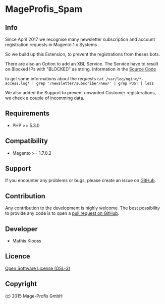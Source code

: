 MageProfis_Spam
===================

Info
-----------

Since April 2017 we recognise many newsletter subscription and account registration requests in Magento 1.x Systems

So we build up this Extension, to prevent the registrations from theses bots.

There are also an Option to add an XBL Service.
The Service have to result on Blocked IPs with "BLOCKED" as string.
Information in the [Source Code](https://github.com/mageprofis/MageProfis_Spam/blob/4082eac6ee5966b3043df0625c96a777dad1e103/src/code/Helper/Data.php#L54-L55)

to get some informations about the requests
```cat /var/log/nginx/*-access.log* | grep '/newsletter/subscriber/new/' | grep POST | less```

We also added the Support to prevent unwanted Customer registerations, we check a couple of incomming data.

Requirements
------------
- PHP >= 5.3.0

Compatibility
-------------
- Magento >= 1.7.0.2

Support
-------
If you encounter any problems or bugs, please create an issue on [GitHub](https://github.com/mageprofis/MageProfis_Spam/issues).

Contribution
------------
Any contribution to the development is highly welcome. The best possibility to provide any code is to open a [pull request on GitHub](https://help.github.com/articles/using-pull-requests).

Developer
---------
* Mathis Klooss

Licence
-------
[Open Software License (OSL-3)](http://opensource.org/licenses/osl-3.0.php)

Copyright
---------
(c) 2015 Mage-Profis GmbH
